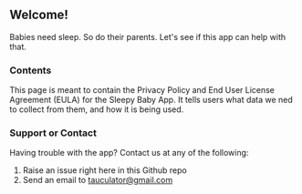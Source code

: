 ## Welcome!

Babies need sleep. So do their parents. Let's see if this app can help with that.

### Contents

This page is meant to contain the Privacy Policy and End User License Agreement (EULA) for the Sleepy Baby App. It tells users what data we ned to collect from them, and how it is being used.

### Support or Contact

Having trouble with the app? Contact us at any of the following:

1. Raise an issue right here in this Github repo
2. Send an email to [tauculator@gmail.com](mailto:tauculator@gmail.com)
